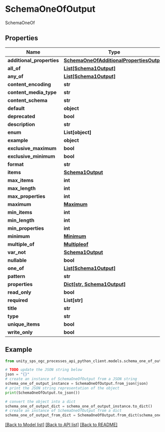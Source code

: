 # SchemaOneOfOutput

SchemaOneOf

## Properties

Name | Type | Description | Notes
------------ | ------------- | ------------- | -------------
**additional_properties** | [**SchemaOneOfAdditionalPropertiesOutput**](SchemaOneOfAdditionalPropertiesOutput.md) |  | [optional]
**all_of** | [**List[Schema1Output]**](Schema1Output.md) |  | [optional]
**any_of** | [**List[Schema1Output]**](Schema1Output.md) |  | [optional]
**content_encoding** | **str** |  | [optional]
**content_media_type** | **str** |  | [optional]
**content_schema** | **str** |  | [optional]
**default** | **object** |  | [optional]
**deprecated** | **bool** |  | [optional]
**description** | **str** |  | [optional]
**enum** | **List[object]** |  | [optional]
**example** | **object** |  | [optional]
**exclusive_maximum** | **bool** |  | [optional]
**exclusive_minimum** | **bool** |  | [optional]
**format** | **str** |  | [optional]
**items** | [**Schema1Output**](Schema1Output.md) |  | [optional]
**max_items** | **int** |  | [optional]
**max_length** | **int** |  | [optional]
**max_properties** | **int** |  | [optional]
**maximum** | [**Maximum**](Maximum.md) |  | [optional]
**min_items** | **int** |  | [optional]
**min_length** | **int** |  | [optional]
**min_properties** | **int** |  | [optional]
**minimum** | [**Minimum**](Minimum.md) |  | [optional]
**multiple_of** | [**Multipleof**](Multipleof.md) |  | [optional]
**var_not** | [**Schema1Output**](Schema1Output.md) |  | [optional]
**nullable** | **bool** |  | [optional]
**one_of** | [**List[Schema1Output]**](Schema1Output.md) |  | [optional]
**pattern** | **str** |  | [optional]
**properties** | [**Dict[str, Schema1Output]**](Schema1Output.md) |  | [optional]
**read_only** | **bool** |  | [optional]
**required** | **List[str]** |  | [optional]
**title** | **str** |  | [optional]
**type** | **str** |  | [optional]
**unique_items** | **bool** |  | [optional]
**write_only** | **bool** |  | [optional]

## Example

```python
from unity_sps_ogc_processes_api_python_client.models.schema_one_of_output import SchemaOneOfOutput

# TODO update the JSON string below
json = "{}"
# create an instance of SchemaOneOfOutput from a JSON string
schema_one_of_output_instance = SchemaOneOfOutput.from_json(json)
# print the JSON string representation of the object
print(SchemaOneOfOutput.to_json())

# convert the object into a dict
schema_one_of_output_dict = schema_one_of_output_instance.to_dict()
# create an instance of SchemaOneOfOutput from a dict
schema_one_of_output_from_dict = SchemaOneOfOutput.from_dict(schema_one_of_output_dict)
```
[[Back to Model list]](../README.md#documentation-for-models) [[Back to API list]](../README.md#documentation-for-api-endpoints) [[Back to README]](../README.md)
